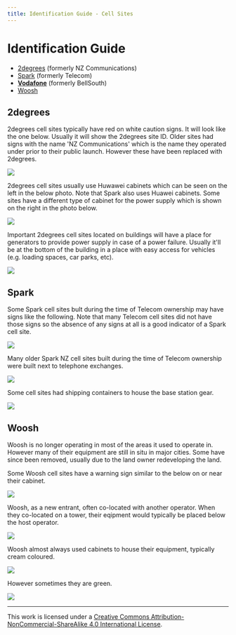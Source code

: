 ```yaml
---
title: Identification Guide - Cell Sites
---
```


# Identification Guide

* [2degrees](#2degrees) (formerly NZ Communications)
* [Spark](#spark) (formerly Telecom)
* **[Vodafone](nz-vodafone)** (formerly BellSouth)
* [Woosh](#woosh)

## 2degrees

2degrees cell sites typically have red on white caution signs. It will look like the one below. Usually it will show the 2degrees site ID. Older sites had signs with the name 'NZ Communications' which is the name they operated under prior to their public launch. However these have been replaced with 2degrees.

![](https://f001.backblazeb2.com/file/CellSites/NZ/AUK/Rodney/20170318-143739.jpg)

2degrees cell sites usually use Huwawei cabinets which can be seen on the left in the below photo. Note that Spark also uses Huawei cabinets. Some sites have a different type of cabinet for the power supply which is shown on the right in the photo below.

![](https://f001.backblazeb2.com/file/CellSites/NZ/AUK/Rodney/20170318-143642.jpg)

Important 2degrees cell sites located on buildings will have a place for generators to provide power supply in case of a power failure. Usually it'll be at the bottom of the building in a place with easy access for vehicles (e.g. loading spaces, car parks, etc).

![](https://f001.backblazeb2.com/file/CellSites/NZ/AUK/%C5%8Ctara-Papatoetoe/20161227-111901.jpg)

## Spark

Some Spark cell sites bult during the time of Telecom ownership may have signs like the following. Note that many Telecom cell sites did not have those signs so the absence of any signs at all is a good indicator of a Spark cell site.

![](https://f001.backblazeb2.com/file/CellSites/NZ/AUK/Kaip%C4%81tiki/20160116-163428.jpg)

Many older Spark NZ cell sites built during the time of Telecom ownership were built next to telephone exchanges.

![](https://f001.backblazeb2.com/file/CellSites/NZ/AUK/Devonport-Takapuna/20160116-145929.jpg)

Some cell sites had shipping containers to house the base station gear.

![](https://f001.backblazeb2.com/file/CellSites/NZ/AUK/Devonport-Takapuna/20160116-150211.jpg)

## Woosh

Woosh is no longer operating in most of the areas it used to operate in. However many of their equipment are still in situ in major cities. Some have since been removed, usually due to the land owner redeveloping the land.

Some Woosh cell sites have a warning sign similar to the below on or near their cabinet.

![](https://f001.backblazeb2.com/file/CellSites/NZ/AUK/Kaip%C4%81tiki/20160116-164903.jpg)

Woosh, as a new entrant, often co-located with another operator. When they co-located on a tower, their eqipment would typically be placed below the host operator.

![](https://f001.backblazeb2.com/file/CellSites/NZ/AUK/Devonport-Takapuna/20160116-150113.jpg)

Woosh almost always used cabinets to house their equipment, typically cream coloured.

![](https://f001.backblazeb2.com/file/CellSites/NZ/AUK/Devonport-Takapuna/20160116-150346.jpg)

However sometimes they are green.

![](https://f001.backblazeb2.com/file/CellSites/NZ/AUK/Kaip%C4%81tiki/20160116-164831.jpg)

---

This work is licensed under a [Creative Commons Attribution-NonCommercial-ShareAlike 4.0 International License](http://creativecommons.org/licenses/by-nc-sa/4.0/).
